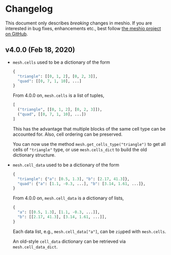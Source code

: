 # Changelog

This document only describes _breaking_ changes in meshio. If you are interested in bug
fixes, enhancements etc., best follow [the meshio project on
GitHub](https://github.com/nschloe/meshio).

## v4.0.0 (Feb 18, 2020)

- `mesh.cells` used to be a dictionary of the form
  ```python
  {
    "triangle": [[0, 1, 2], [0, 2, 3]],
    "quad": [[0, 7, 1, 10], ...]
  }
  ```
  From 4.0.0 on, `mesh.cells` is a list of tuples,
  ```python
  [
    ("triangle", [[0, 1, 2], [0, 2, 3]]),
    ("quad", [[0, 7, 1, 10], ...])
  ]
  ```
  This has the advantage that multiple blocks of the same cell type can be accounted
  for. Also, cell ordering can be preserved.

  You can now use the method `mesh.get_cells_type("triangle")` to get all cells of
  `"triangle"` type, or use `mesh.cells_dict` to build the old dictionary structure.

- `mesh.cell_data` used to be a dictionary of the form
  ```python
  {
    "triangle": {"a": [0.5, 1.3], "b": [2.17, 41.3]},
    "quad": {"a": [1.1, -0.3, ...], "b": [3.14, 1.61, ...]},
  }
  ```
  From 4.0.0 on, `mesh.cell_data` is a dictionary of lists,
  ```python
  {
    "a": [[0.5, 1.3], [1.1, -0.3, ...]],
    "b": [[2.17, 41.3], [3.14, 1.61, ...]],
  }
  ```
  Each data list, e.g., `mesh.cell_data["a"]`, can be `zip`ped with `mesh.cells`.

  An old-style `cell_data` dictionary can be retrieved via `mesh.cell_data_dict`.
